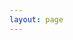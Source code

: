 ```yaml
---
layout: page
---
```


<script setup>
import {
  VPTeamPage,
  VPTeamPageTitle,
  VPTeamMembers
} from 'vitepress/theme'

const members = [    
  {
    avatar: 'https://www.github.com/Integral-Tech.png',
    name: 'Integral-Tech',
    title: '2018级',
    links: [
      { icon: 'github', link: 'https://github.com/Integral-Tech' }
    ]
  },
  {
    avatar: 'https://www.github.com/NekoMoYi.png',
    name: 'NekoMoYi',
    title: '2019级',
    links: [
      { icon: 'github', link: 'https://github.com/NekoMoYi' }
    ]
  },
  {
    avatar: 'https://www.github.com/zecyel.png',
    name: 'Zecyel',
    title: '2020级',
    links: [
      { icon: 'github', link: 'https://github.com/zecyel' }
    ]
  },
  {
    avatar: 'https://www.github.com/fpc5719.png',
    name: 'fpc5719',
    title: '2020级',
    links: [
      { icon: 'github', link: 'https://github.com/fpc5719' }
    ]
  },
  {
    avatar: 'https://www.github.com/so1aric.png',
    name: 'so1aric',
    title: '2020级',
    links: [
      { icon: 'github', link: 'https://github.com/so1aric' }
    ]
  },
  {
    avatar: 'https://www.github.com/kermanx.png',
    name: '_Kerman',
    title: '2022级',
    links: [
      { icon: 'github', link: 'https://github.com/kermanx' }
    ]
  },
  {
    avatar: 'https://www.github.com/zvmsbackend.png',
    name: 'Earendil',
    title: '2020级',
    links: [
      { icon: 'github', link: 'https://github.com/zvmsbackend' }
    ]
  },
  {
    avatar: 'https://www.github.com/zvmshhj.png',
    name: 'Hauchy',
    title: '2022级',
    links: [
      { icon: 'github', link: 'https://github.com/zvmshhj' }
    ]
  },
  {
    avatar: 'https://www.github.com/Chen-anon.png',
    name: 'clc',
    title: '2022级',
    links: [
      { icon: 'github', link: 'https://github.com/Chen-anon' }
    ]
  },
  {
    avatar: 'https://www.github.com/7086cmd.png',
    name: '7086cmd',
    title: '2023级',
    links: [
      { icon: 'github', link: 'https://github.com/7086cmd' }
    ]
  },
  {
    avatar: 'https://www.github.com/diyanqi.png',
    name: 'Dignite',
    title: '2023级',
    links: [
      { icon: 'github', link: 'https://github.com/diyanqi' }
    ]
  },
  {
    avatar: 'https://www.github.com/RegirX.png',
    name: 'Regir',
    title: '2023级',
    links: [
      { icon: 'github', link: 'https://github.com/RegirX' }
    ]
  },
  {
    avatar: 'https://www.github.com/zhangzheheng12345.png',
    name: 'ZZH',
    title: '2023级',
    links: [
      { icon: 'github', link: 'https://github.com/zhangzheheng12345' }
    ]
  },
]
</script>

<VPTeamPage>
  <VPTeamPageTitle>
    <template #title>
      Our Team
    </template>
    <template #lead>
      🎉 Let's build from here
    </template>
  </VPTeamPageTitle>
  <VPTeamMembers
    :members="members"
  />
</VPTeamPage>
